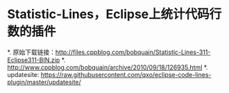 ﻿Statistic-Lines，Eclipse上统计代码行数的插件
============================================
*. 原始下载链接：http://files.cppblog.com/bobquain/Statistic-Lines-311-Eclipse311-BIN.zip
*. http://www.cppblog.com/bobquain/archive/2010/09/18/126935.html
*. updatesite: https://raw.githubusercontent.com/qxo/eclipse-code-lines-plugin/master/updatesite/

